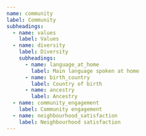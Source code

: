 ```yaml
---
name: community
label: Community
subheadings:
  - name: values
    label: Values
  - name: diversity
    label: Diversity
    subheadings:
      - name: language_at_home
        label: Main language spoken at home
      - name: birth_country
        label: Country of birth
      - name: ancestry
        label: Ancestry
  - name: community_engagement
    label: Community engagement
  - name: neighbourhood_satisfaction
    label: Neighbourhood satisfaction
---
```

